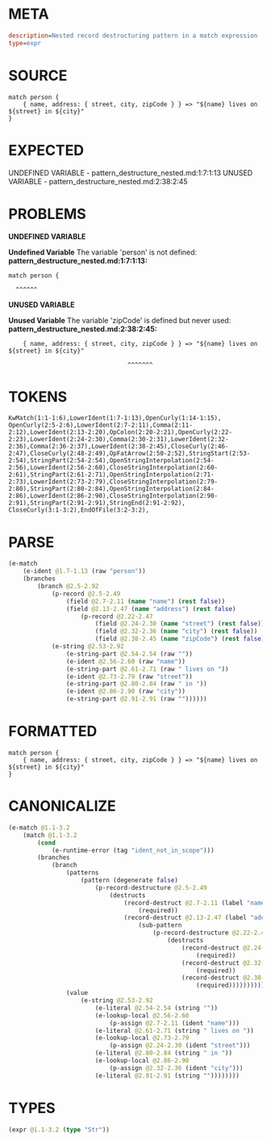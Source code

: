 # META
~~~ini
description=Nested record destructuring pattern in a match expression
type=expr
~~~
# SOURCE
~~~roc
match person {
    { name, address: { street, city, zipCode } } => "${name} lives on ${street} in ${city}"
}
~~~
# EXPECTED
UNDEFINED VARIABLE - pattern_destructure_nested.md:1:7:1:13
UNUSED VARIABLE - pattern_destructure_nested.md:2:38:2:45
# PROBLEMS
**UNDEFINED VARIABLE**

**Undefined Variable**
The variable 'person' is not defined:
**pattern_destructure_nested.md:1:7:1:13:**
```roc
match person {
```
      ^^^^^^


**UNUSED VARIABLE**

**Unused Variable**
The variable 'zipCode' is defined but never used:
**pattern_destructure_nested.md:2:38:2:45:**
```roc
    { name, address: { street, city, zipCode } } => "${name} lives on ${street} in ${city}"
```
                                     ^^^^^^^


# TOKENS
~~~zig
KwMatch(1:1-1:6),LowerIdent(1:7-1:13),OpenCurly(1:14-1:15),
OpenCurly(2:5-2:6),LowerIdent(2:7-2:11),Comma(2:11-2:12),LowerIdent(2:13-2:20),OpColon(2:20-2:21),OpenCurly(2:22-2:23),LowerIdent(2:24-2:30),Comma(2:30-2:31),LowerIdent(2:32-2:36),Comma(2:36-2:37),LowerIdent(2:38-2:45),CloseCurly(2:46-2:47),CloseCurly(2:48-2:49),OpFatArrow(2:50-2:52),StringStart(2:53-2:54),StringPart(2:54-2:54),OpenStringInterpolation(2:54-2:56),LowerIdent(2:56-2:60),CloseStringInterpolation(2:60-2:61),StringPart(2:61-2:71),OpenStringInterpolation(2:71-2:73),LowerIdent(2:73-2:79),CloseStringInterpolation(2:79-2:80),StringPart(2:80-2:84),OpenStringInterpolation(2:84-2:86),LowerIdent(2:86-2:90),CloseStringInterpolation(2:90-2:91),StringPart(2:91-2:91),StringEnd(2:91-2:92),
CloseCurly(3:1-3:2),EndOfFile(3:2-3:2),
~~~
# PARSE
~~~clojure
(e-match
	(e-ident @1.7-1.13 (raw "person"))
	(branches
		(branch @2.5-2.92
			(p-record @2.5-2.49
				(field @2.7-2.11 (name "name") (rest false))
				(field @2.13-2.47 (name "address") (rest false)
					(p-record @2.22-2.47
						(field @2.24-2.30 (name "street") (rest false))
						(field @2.32-2.36 (name "city") (rest false))
						(field @2.38-2.45 (name "zipCode") (rest false)))))
			(e-string @2.53-2.92
				(e-string-part @2.54-2.54 (raw ""))
				(e-ident @2.56-2.60 (raw "name"))
				(e-string-part @2.61-2.71 (raw " lives on "))
				(e-ident @2.73-2.79 (raw "street"))
				(e-string-part @2.80-2.84 (raw " in "))
				(e-ident @2.86-2.90 (raw "city"))
				(e-string-part @2.91-2.91 (raw ""))))))
~~~
# FORMATTED
~~~roc
match person {
	{ name, address: { street, city, zipCode } } => "${name} lives on ${street} in ${city}"
}
~~~
# CANONICALIZE
~~~clojure
(e-match @1.1-3.2
	(match @1.1-3.2
		(cond
			(e-runtime-error (tag "ident_not_in_scope")))
		(branches
			(branch
				(patterns
					(pattern (degenerate false)
						(p-record-destructure @2.5-2.49
							(destructs
								(record-destruct @2.7-2.11 (label "name") (ident "name")
									(required))
								(record-destruct @2.13-2.47 (label "address") (ident "address")
									(sub-pattern
										(p-record-destructure @2.22-2.47
											(destructs
												(record-destruct @2.24-2.30 (label "street") (ident "street")
													(required))
												(record-destruct @2.32-2.36 (label "city") (ident "city")
													(required))
												(record-destruct @2.38-2.45 (label "zipCode") (ident "zipCode")
													(required))))))))))
				(value
					(e-string @2.53-2.92
						(e-literal @2.54-2.54 (string ""))
						(e-lookup-local @2.56-2.60
							(p-assign @2.7-2.11 (ident "name")))
						(e-literal @2.61-2.71 (string " lives on "))
						(e-lookup-local @2.73-2.79
							(p-assign @2.24-2.30 (ident "street")))
						(e-literal @2.80-2.84 (string " in "))
						(e-lookup-local @2.86-2.90
							(p-assign @2.32-2.36 (ident "city")))
						(e-literal @2.91-2.91 (string ""))))))))
~~~
# TYPES
~~~clojure
(expr @1.1-3.2 (type "Str"))
~~~
